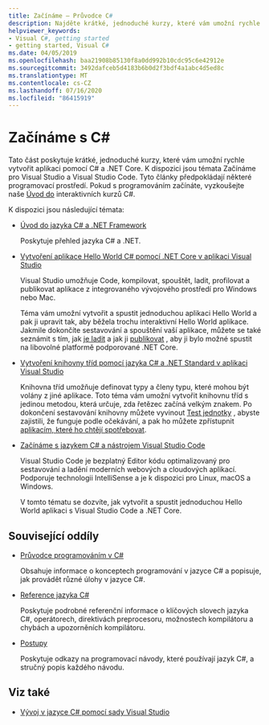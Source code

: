 ```yaml
---
title: Začínáme – Průvodce C#
description: Najděte krátké, jednoduché kurzy, které vám umožní rychle se naučit úvodní koncepty C# a psát aplikace .NET Core.
helpviewer_keywords:
- Visual C#, getting started
- getting started, Visual C#
ms.date: 04/05/2019
ms.openlocfilehash: baa21908b85130f8a0dd992b10cdc95c6e42912e
ms.sourcegitcommit: 3492dafceb5d4183b6b0d2f3bdf4a1abc4d5ed8c
ms.translationtype: MT
ms.contentlocale: cs-CZ
ms.lasthandoff: 07/16/2020
ms.locfileid: "86415919"
---
```

# <a name="get-started-with-c"></a>Začínáme s C\#

Tato část poskytuje krátké, jednoduché kurzy, které vám umožní rychle vytvořit aplikaci pomocí C# a .NET Core. K dispozici jsou témata Začínáme pro Visual Studio a Visual Studio Code. Tyto články předpokládají některé programovací prostředí. Pokud s programováním začínáte, vyzkoušejte naše [Úvod do](../tutorials/intro-to-csharp/index.md) interaktivních kurzů C#.

K dispozici jsou následující témata:

- [Úvod do jazyka C# a .NET Framework](introduction-to-the-csharp-language-and-the-net-framework.md)

     Poskytuje přehled jazyka C# a .NET.

- [Vytvoření aplikace Hello World C# pomocí .NET Core v aplikaci Visual Studio](../../core/tutorials/with-visual-studio.md)

   Visual Studio umožňuje Code, kompilovat, spouštět, ladit, profilovat a publikovat aplikace z integrovaného vývojového prostředí pro Windows nebo Mac.

   Téma vám umožní vytvořit a spustit jednoduchou aplikaci Hello World a pak ji upravit tak, aby běžela trochu interaktivní Hello World aplikace. Jakmile dokončíte sestavování a spouštění vaší aplikace, můžete se také seznámit s tím, jak [je ladit](../../core/tutorials/debugging-with-visual-studio.md) a jak ji [publikovat](../../core/tutorials/publishing-with-visual-studio.md) , aby ji bylo možné spustit na libovolné platformě podporované .NET Core.

- [Vytvoření knihovny tříd pomocí jazyka C# a .NET Standard v aplikaci Visual Studio](../../core/tutorials/library-with-visual-studio.md)

   Knihovna tříd umožňuje definovat typy a členy typu, které mohou být volány z jiné aplikace. Toto téma vám umožní vytvořit knihovnu tříd s jedinou metodou, která určuje, zda řetězec začíná velkým znakem. Po dokončení sestavování knihovny můžete vyvinout [Test jednotky](../../core/tutorials/testing-library-with-visual-studio.md) , abyste zajistili, že funguje podle očekávání, a pak ho můžete zpřístupnit [aplikacím, které ho chtějí spotřebovat](/nuget/quickstart/install-and-use-a-package-in-visual-studio).

- [Začínáme s jazykem C# a nástrojem Visual Studio Code](../../core/tutorials/with-visual-studio-code.md)

   Visual Studio Code je bezplatný Editor kódu optimalizovaný pro sestavování a ladění moderních webových a cloudových aplikací. Podporuje technologii IntelliSense a je k dispozici pro Linux, macOS a Windows.

   V tomto tématu se dozvíte, jak vytvořit a spustit jednoduchou Hello World aplikaci s Visual Studio Code a .NET Core.

## <a name="related-sections"></a>Související oddíly

- [Průvodce programováním v C#](../programming-guide/index.md)

    Obsahuje informace o konceptech programování v jazyce C# a popisuje, jak provádět různé úlohy v jazyce C#.

- [Reference jazyka C#](../language-reference/index.md)

    Poskytuje podrobné referenční informace o klíčových slovech jazyka C#, operátorech, direktivách preprocesoru, možnostech kompilátoru a chybách a upozorněních kompilátoru.

- [Postupy](../walkthroughs.md)

    Poskytuje odkazy na programovací návody, které používají jazyk C#, a stručný popis každého návodu.

## <a name="see-also"></a>Viz také

- [Vývoj v jazyce C# pomocí sady Visual Studio](/visualstudio/get-started/csharp/)
